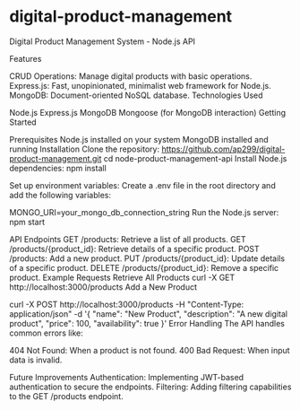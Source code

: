 # digital-product-management
Digital Product Management System - Node.js API

Features

CRUD Operations: Manage digital products with basic operations.
Express.js: Fast, unopinionated, minimalist web framework for Node.js.
MongoDB: Document-oriented NoSQL database.
Technologies Used

Node.js
Express.js
MongoDB
Mongoose (for MongoDB interaction)
Getting Started

Prerequisites
Node.js installed on your system
MongoDB installed and running
Installation
Clone the repository:
https://github.com/ap299/digital-product-management.git
cd node-product-management-api
Install Node.js dependencies:
npm install

Set up environment variables:
Create a .env file in the root directory and add the following variables:

MONGO_URI=your_mongo_db_connection_string
Run the Node.js server:
npm start

API Endpoints
GET /products: Retrieve a list of all products.
GET /products/{product_id}: Retrieve details of a specific product.
POST /products: Add a new product.
PUT /products/{product_id}: Update details of a specific product.
DELETE /products/{product_id}: Remove a specific product.
Example Requests
Retrieve All Products
curl -X GET http://localhost:3000/products
Add a New Product

curl -X POST http://localhost:3000/products -H "Content-Type: application/json" -d '{
  "name": "New Product",
  "description": "A new digital product",
  "price": 100,
  "availability": true
}'
Error Handling
The API handles common errors like:

404 Not Found: When a product is not found.
400 Bad Request: When input data is invalid.

Future Improvements
Authentication: Implementing JWT-based authentication to secure the endpoints.
Filtering: Adding filtering capabilities to the GET /products endpoint.

